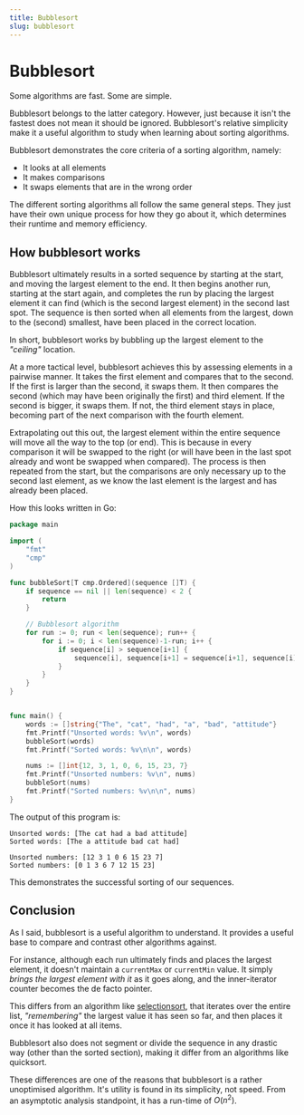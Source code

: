 ```yaml
---
title: Bubblesort
slug: bubblesort
---
```


# Bubblesort

Some algorithms are fast. Some are simple. 

Bubblesort belongs to the latter category. However, just because it isn't the fastest does not mean it should be ignored. Bubblesort's relative simplicity make it a useful algorithm to study when learning about sorting algorithms.

Bubblesort demonstrates the core criteria of a sorting algorithm, namely:
- It looks at all elements
- It makes comparisons
- It swaps elements that are in the wrong order

The different sorting algorithms all follow the same general steps. They just have their own unique process for how they go about it, which determines their runtime and memory efficiency.

## How bubblesort works

Bubblesort ultimately results in a sorted sequence by starting at the start, and moving the largest element to the end. It then begins another run, starting at the start again, and completes the run by placing the largest element it can find (which is the second largest element) in the second last spot. The sequence is then sorted when all elements from the largest, down to the (second) smallest, have been placed in the correct location.

In short, bubblesort works by bubbling up the largest element to the _"ceiling"_ location.

At a more tactical level, bubblesort achieves this by assessing elements in a pairwise manner. It takes the first element and compares that to the second. If the first is larger than the second, it swaps them. It then compares the second (which may have been originally the first) and third element. If the second is bigger, it swaps them. If not, the third element stays in place, becoming part of the next comparison with the fourth element.

Extrapolating out this out, the largest element within the entire sequence will move all the way to the top (or end). This is because in every comparison it will be swapped to the right (or will have been in the last spot already and wont be swapped when compared). The process is then repeated from the start, but the comparisons are only necessary up to the second last element, as we know the last element is the largest and has already been placed.

How this looks written in Go:

```go
package main

import (
	"fmt"
	"cmp"
)

func bubbleSort[T cmp.Ordered](sequence []T) {
	if sequence == nil || len(sequence) < 2 {
		return
	}

	// Bubblesort algorithm
	for run := 0; run < len(sequence); run++ {
		for i := 0; i < len(sequence)-1-run; i++ {
			if sequence[i] > sequence[i+1] {
				sequence[i], sequence[i+1] = sequence[i+1], sequence[i]
			}
		}
	}
}


func main() {
	words := []string{"The", "cat", "had", "a", "bad", "attitude"}
    fmt.Printf("Unsorted words: %v\n", words)
	bubbleSort(words)
    fmt.Printf("Sorted words: %v\n\n", words)

	nums := []int{12, 3, 1, 0, 6, 15, 23, 7}
    fmt.Printf("Unsorted numbers: %v\n", nums)
	bubbleSort(nums)
    fmt.Printf("Sorted numbers: %v\n\n", nums)
}
```

The output of this program is:
```
Unsorted words: [The cat had a bad attitude]
Sorted words: [The a attitude bad cat had]

Unsorted numbers: [12 3 1 0 6 15 23 7]
Sorted numbers: [0 1 3 6 7 12 15 23]
```

This demonstrates the successful sorting of our sequences.

## Conclusion

As I said, bubblesort is a useful algorithm to understand. It provides a useful base to compare and contrast other algorithms against. 

For instance, although each run ultimately finds and places the largest element, it doesn't maintain a `currentMax` or `currentMin` value. It simply _brings the largest element with it_ as it goes along, and the inner-iterator counter becomes the de facto pointer.

This differs from an algorithm like [selectionsort](/post/selectionsort), that iterates over the entire list, _"remembering"_ the largest value it has seen so far, and then places it once it has looked at all items. 

Bubblesort also does not segment or divide the sequence in any drastic way (other than the sorted section), making it differ from an algorithms like quicksort. 

These differences are one of the reasons that bubblesort is a rather unoptimised algorithm. It's utility is found in its simplicity, not speed. From an asymptotic analysis standpoint, it has a run-time of $O(n^2)$.
